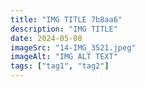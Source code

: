 ```yaml
---
title: "IMG TITLE 7b8aa6"
description: "IMG TITLE"
date: 2024-05-08
imageSrc: "14-IMG_3521.jpeg"
imageAlt: "IMG ALT TEXT"
tags: ["tag1", "tag2"]
---
```

